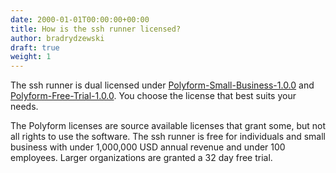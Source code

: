 ```yaml
---
date: 2000-01-01T00:00:00+00:00
title: How is the ssh runner licensed?
author: bradrydzewski
draft: true
weight: 1
---
```


The ssh runner is dual licensed under [Polyform-Small-Business-1.0.0](https://polyformproject.org/licenses/small-business/1.0.0) and [Polyform-Free-Trial-1.0.0](https://polyformproject.org/licenses/free-trial/1.0.0). You choose the license that best suits your needs.


The Polyform licenses are source available licenses that grant some, but not all rights to use the software. The ssh runner is free for individuals and small business with under 1,000,000 USD annual revenue and under 100 employees. Larger organizations are granted a 32 day free trial.
